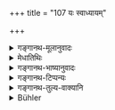 +++
title = "107 यः स्वाध्यायम्"

+++

<details><summary>गङ्गानथ-मूलानुवादः</summary>

He who, clean and self-controlled, recites the Veda, in due form, for one year,—for him this constantly fours out milk, curd, clarified butter and honey.—(107)
</details>

<details><summary>मेधातिथिः</summary>

प्रकृतविधिशेषो ऽयम् । स च नित्यः समधिगतः । नित्ये च फलश्रवणम् अर्थवादः । न च विधिविभक्तिर् विद्यते । येन "एकस्य तूभयत्वे संयोगः पृथक्त्वम्" (प्म्स् ४.३.५) इत्य् अनेन न्यायेनाधिकारान्तरहेतुः पयःप्रभ्र्तिः स्यात् । लब्धे च नित्ये ऽधिकारे रात्रिसत्रन्यायो ऽपि नास्ति, येन पयआदीनि निष्फलत्वेन कल्पेरन् । तस्माद् अर्थवाद एवायम्, अधीयानस्य लोकपक्त्या प्रतिग्रहादिना गोलाभात् पयःप्रभृतेः प्रक्षरणानुवादस्यालम्बनम् । 

- **स्वाध्यायं** वेदम् **अधीते ऽब्दं** संवत्सरं **विधिना** प्राक्कूलाध्यासनेन **नियतः** संयतेन्द्रियः **शुचिः** स्नानादिना **तस्य** पुरुषस्य **नित्यं** यावज्जीवं **क्षरति** स्रवति ददाति । एषः स्वाध्यायः । **पयोदध्**ईति । 

- <u>अन्ये</u> तु धर्मार्थकाममोक्षान् पयआदिभिः शब्दैर् अभिहितान् मन्यन्ते । **पयः** शुद्धिसामान्याद् धर्मः, **दधि** पुष्टिहेतुत्वाद् अर्थः, स्नेहसामान्यात् **घृतं** कामः, सर्वरसैक्यान् **मधु** मोक्षः । यावान् कश्चन पुरुषार्थः स सर्वो वेदाध्ययनात् संवत्सरेणैव प्राप्यते, किं पुनर् बहुना कालेन । 

- अर्थवादत्वात् पयआदिशब्दानां को ऽर्थो युक्त इति नाभिनिवेष्टव्यम् ॥ २.१०७ ॥
</details>

<details><summary>गङ्गानथ-भाष्यानुवादः</summary>

This also is supplementary to the Injunction under consideration. The Injunction has been understood to be a compulsory one; and the mention of results in connection with compulsory injunctions is purely valedictory; nor do we find any Injunctive affix (in the present verse); so that the principle enunciated in the *Mīmāṃsā Sūtra* 1.3.5 not applying to the present case, the mention of ‘milk, curd and the rest’ could not be taken as laying down a fresh motive for another action; and when the compulsory character of the Injunction has been ascertained, the principle of the ‘also is not applicable; so tbat ‘milk’ and the rest could not be regarded as of any use. For all these reasons the passage must be regarded as a purely valedictory description; and it is based upon the fact that one who studies the Veda regularly becomes famous among people, and hence becoming the recipient of gifts of cattle, be naturally obtains large quantities of milk, etc.

‘*Svādhyāya*’—Veda;—‘*udhīte*’—recites;—‘for one year’—for one full year ;—‘*in due form*,’—*i.e*., seated upon Kuśa-grass with its tips pointing eastwards;—‘*self-controlled*,’—*i.e*., with the organs under bis full control;—‘*clean*’—by means of bathing, etc.,; ‘*for him*’—for that man;—‘*constantly*’—as long as he lives;—‘*pours out*’—makes to flow, supplies;—‘*this*’—recitation;—‘*milk*, *curd*, *etc*.’

Others hold that the terms ‘*payaḥ*’ (‘milk’) and the rest stand respectively for Merit, Worldly Prosperity, Pleasure and Pinal Liberation. Merit is called ‘milk’ because the two are similar in the point of purity; Worldly Prosperity is called ‘curd,’ because it resembles the latter in being a source of strengthening the body; Pleasure is called ‘clarified butter,’ because of the resemblance consisting in both containing ‘*Sneha*’ (smoothness); Pinal Liberation is called ‘honey’ because it combines in one all flavours. The meaning thus is that all the purposes of man are accomplished in a single year, what to say of the study being continued for a longer time!

As the whole passage is purely valedictory, we need not be very particular as to what is the right signification of the terms ‘milk’ and the rest.—(107)
</details>

<details><summary>गङ्गानथ-टिप्पन्यः</summary>

‘*Payo dadhi ghṛtam madhu*’—stand respectively for Merit, Wealth, Pleasure and Final Release, according to Nārāyaṇa and Nandana. Medhātithi notes this explanation as provided by ‘others.’

*Medhātithi* (p. 124, 1. 15)—‘*Ekasya tūhhayatve*’—This is Mīmāṃsā Sūtra
4. 3. 4. There are two texts—‘makes an offering of curd’ and ‘for the benefit of one desiring sense-organs, one should sacrifice with curd’; the question that arises is whether these two texts lay down two distinct acts, or both conjointly enjoin a single act; and the conclusion is that the two acts are distinct.

This principle, Medhātithi argues, is not applicable to the present case; the mention of the four distinct substances cannot he taken as supplying the motive for four distinct acts.

*Medhātithi* (p. 124,1. 16)—‘*Rātrisatranyāyaḥ*’—This is enunciated in
Mīmāṃsā Sūtra 4. 3. 17 *et seq*. In connection with the *Rātrisatra* sacrifice, it has been held that it is conducive to ‘respectability,’ even though this is a result mentioned in an Arthavāda passage. This principle also is not applicable to the present case where the necessary motive is provided by the compulsory character of the act.
</details>

<details><summary>गङ्गानथ-तुल्य-वाक्यानि</summary>

*Viṣṇu-Smṛti* (30. 34-38).—‘When one recites the Ṛk verses, he satisfies
the Pitṛs with clarified butter;—when he recites the Yajuṣ verse, he satisfies them with honey;—when he recites the Sāma verses, he satisfies them with milk;—when he recites the Atharva verses, he satisfies them with meat;—when he reads the Purāṇas, the Itihāsas, the Vedic Subsidiary Sciences and the Dharmaśāstras,—he satisfies them with grain-food.’

*Yājñavalkya-Smṛti* (1. 41-47).—‘One who daily reads the Ṛk verses
satisfies the gods and the Pitṛs with honey and clarified butter;—he who reads the Yajuṣ verses every day, to the best of his ability, satisfies the gods with clarified butter and the Pitṛs with clarified butter and honey;—he who reads the Sāma verses daily satisfies the gods with Soma and clarified butter, and the Pitṛs with honey and clarified butter;—he who daily reads the Atharvāñgiras texts satisfies the gods with fat and the Pitre with honey and clarified butter;—he who to the best of his capacity, daily reads the Vākovākya, Purāṇa, the Narāśamsī hymns, ītihāsa and the Sciences, satisfies the gods with meat, milk, rice and honey, and the Pitṛs with honey and clarified butter—all these being satisfied endow him with all kinds of prosperity.’

*Āpastamba-Gṛhyasūtra* (3. 3. 2-3).—‘When one reads the Ṛk verses he
satisfies the gods with offerings of milk;—when he reads the Yajuṣ verses, with offerings of clarified butter;—when he reads the Sāma verses, with offerings of honey;—when he reads the Atharvāñgiras verses, with offerings of Soma;—when he reads the Brāhmaṇas, the Kalpas, the Nārāśamsī hymns, the Itihāsas and the Purāṇas,—with offerings of nectar. When he reads the Ṛk verses, streams of milk reach his Pitṛs;—when he reads the Yajuṣ verses, streams of clarified butter;—when he reads the Sāma verses, streams of honey;—when he reads the tharvāúgiras verses, streams of Soma;—when he reads the Brāhmaṇas, the Kalpas, the Nārāśamsī hymns, the Itihāsas and Purāṇas, streams of nectar.’
</details>

<details><summary>Bühler</summary>

107	For him who, being pure and controlling his organs, during a year daily recites the Veda according to the rule, that (daily recitation) will ever cause sweet and sour milk, clarified butter and honey to flow.
</details>
